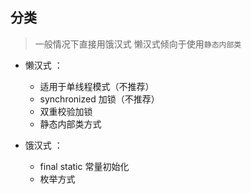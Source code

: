## 分类

> 一般情况下直接用饿汉式
> 懒汉式倾向于使用`静态内部类`

- 懒汉式 ：
    -  适用于单线程模式（不推荐）
    -  synchronized 加锁（不推荐）
    -  双重校验加锁
    -  静态内部类方式

- 饿汉式 ：
    -  final static 常量初始化
    -  枚举方式



            

